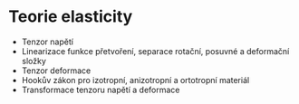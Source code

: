 # Teorie elasticity

* Tenzor napětí
* Linearizace funkce přetvoření, separace rotační, posuvné a deformační složky
* Tenzor deformace
* Hookův zákon pro izotropní, anizotropní a ortotropní materiál
* Transformace tenzoru napětí a deformace
